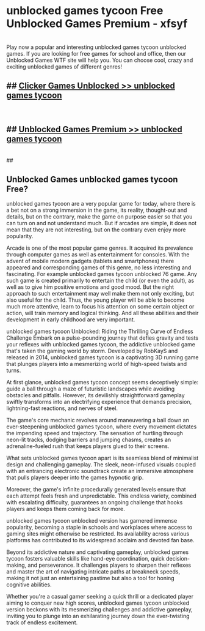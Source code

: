# unblocked games tycoon  Free Unblocked Games Premium - xfsyf <br>
<br>
Play now a popular and interesting unblocked games tycoon unblocked games. If you are looking for free games for school and office, then our Unblocked Games WTF site will help you. You can choose cool, crazy and exciting unblocked games of different genres!


## ##  [Clicker Games Unblocked >> unblocked games tycoon](https://lesson1.guru?title=unblocked_games_tycoon)
  <br>

##  ## [Unblocked Games Premium >> unblocked games tycoon](https://lesson1.guru?title=unblocked_games_tycoon)
  <br>
  ##



## Unblocked Games unblocked games tycoon Free?

unblocked games tycoon are a very popular game for today, where there is a bet not on a strong immersion in the game, its reality, thought-out and details, but on the contrary, make the game on purpose easier so that you can turn on and not understand much. But if arcades are simple, it does not mean that they are not interesting, but on the contrary even enjoy more popularity.

Arcade is one of the most popular game genres. It acquired its prevalence through computer games as well as entertainment for consoles. With the advent of mobile modern gadgets (tablets and smartphones) there appeared and corresponding games of this genre, no less interesting and fascinating. For example unblocked games tycoon unblocked 76 game. Any such game is created primarily to entertain the child (or even the adult), as well as to give him positive emotions and good mood. But the right approach to such entertainment may well make them not only exciting, but also useful for the child. Thus, the young player will be able to become much more attentive, learn to focus his attention on some certain object or action, will train memory and logical thinking. And all these abilities and their development in early childhood are very important.

unblocked games tycoon Unblocked: Riding the Thrilling Curve of Endless Challenge
Embark on a pulse-pounding journey that defies gravity and tests your reflexes with unblocked games tycoon, the addictive unblocked game that's taken the gaming world by storm. Developed by RobKayS and released in 2014, unblocked games tycoon is a captivating 3D running game that plunges players into a mesmerizing world of high-speed twists and turns.

At first glance, unblocked games tycoon concept seems deceptively simple: guide a ball through a maze of futuristic landscapes while avoiding obstacles and pitfalls. However, its devilishly straightforward gameplay swiftly transforms into an electrifying experience that demands precision, lightning-fast reactions, and nerves of steel.

The game's core mechanic revolves around maneuvering a ball down an ever-steepening unblocked games tycoon, where every movement dictates the impending speed and trajectory. The sensation of hurtling through neon-lit tracks, dodging barriers and jumping chasms, creates an adrenaline-fueled rush that keeps players glued to their screens.

What sets unblocked games tycoon apart is its seamless blend of minimalist design and challenging gameplay. The sleek, neon-infused visuals coupled with an entrancing electronic soundtrack create an immersive atmosphere that pulls players deeper into the games hypnotic grip.

Moreover, the game's infinite procedurally generated levels ensure that each attempt feels fresh and unpredictable. This endless variety, combined with escalating difficulty, guarantees an ongoing challenge that hooks players and keeps them coming back for more.

unblocked games tycoon unblocked version has garnered immense popularity, becoming a staple in schools and workplaces where access to gaming sites might otherwise be restricted. Its availability across various platforms has contributed to its widespread acclaim and devoted fan base.

Beyond its addictive nature and captivating gameplay, unblocked games tycoon fosters valuable skills like hand-eye coordination, quick decision-making, and perseverance. It challenges players to sharpen their reflexes and master the art of navigating intricate paths at breakneck speeds, making it not just an entertaining pastime but also a tool for honing cognitive abilities.

Whether you're a casual gamer seeking a quick thrill or a dedicated player aiming to conquer new high scores, unblocked games tycoon unblocked version beckons with its mesmerizing challenges and addictive gameplay, inviting you to plunge into an exhilarating journey down the ever-twisting track of endless excitement.